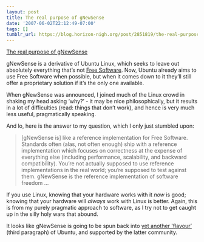 ```yaml
---
layout: post
title: The real purpose of gNewSense
date: '2007-06-02T22:12:49-07:00'
tags: []
tumblr_url: https://blog.horizon-nigh.org/post/2851819/the-real-purpose-of-gnewsense
---
```

[The real purpose of gNewSense](http://diveintomark.org/archives/2006/11/06/gnewsense)  

gNewSense is a derivative of Ubuntu Linux, which seeks to leave out absolutely everything that’s not [Free Software](http://www.gnu.org/philosophy/free-sw.html). Now, Ubuntu already aims to use Free Software when possible, but when it comes down to it they’ll still offer a proprietary solution if it’s the only one available.

When gNewSense was announced, I joined much of the Linux crowd in shaking my head asking ‘why?’ - it may be nice philosophically, but it results in a lot of difficulties (read: things that don’t work), and hence is very much less useful, pragmatically speaking.

And lo, here is the answer to my question, which I only just stumbled upon:

> [gNewSense is] like a reference implementation for Free Software. Standards often (alas, not often enough) ship with a reference implementation which focuses on correctness at the expense of everything else (including performance, scalability, and backward compatibility). You’re not actually supposed to use reference implementations in the real world; you’re supposed to test against them. gNewSense is the reference implementation of software freedom …

If you use Linux, knowing that your hardware works with it _now_ is good; knowing that your hardware will _always_ work with Linux is better. Again, this is from my purely pragmatic approach to software, as I try not to get caught up in the silly holy wars that abound.

It looks like gNewSense is going to be spun back into [yet another 'flavour’](https://lists.ubuntu.com/archives/ubuntu-devel-announce/2007-April/000276.html) (third paragraph) of Ubuntu, and supported by the latter community.

